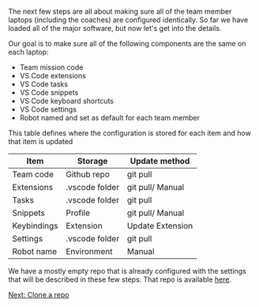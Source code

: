 The next few steps are all about making sure all of the team member laptops (including the coaches) are configured identically. So far we have loaded all of the major software, but now let's get into the details.

Our goal is to make sure all of the following components are the same on each laptop:
- Team mission code
- VS Code extensions
- VS Code tasks
- VS Code snippets
- VS Code keyboard shortcuts
- VS Code settings
- Robot named and set as default for each team member

This table defines where the configuration is stored for each item and how that item is updated

| Item          | Storage        | Update method    |
| ------------- | -------------- | ---------------- |
| Team code     | Github repo    | git pull         |
| Extensions    | .vscode folder | git pull/ Manual |
| Tasks         | .vscode folder | git pull         |
| Snippets      | Profile        | git pull/ Manual |
| Keybindings   | Extension      | Update Extension |
| Settings      | .vscode folder | git pull         |
| Robot name    | Environment    | Manual           |

We have a mostly empty repo that is already configured with the settings that will be described in these few steps. That repo is available [here](https://github.com/MrGibbage/pybricks-fll).

[Next: Clone a repo](https://github.com/MrGibbage/fll-pybricks-vscode-tutorial/blob/main/clone-push.md)
